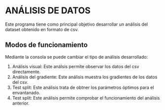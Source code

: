 # ANÁLISIS DE DATOS
Este programa tiene como principal objetivo desarrollar un análisis del dataset 
obtenido en formato de csv.
## Modos de funcionamiento
Mediante la consola se puede cambiar el tipo de análisis desarrollado:
1. Análisis visual: Este análsis permite observar los datos del csv directamente.
2. Análisis del gradiente: Este análisis muestra los gradientes de los datos del csv.
3. Test split: Este análisis trata de obtner los parámetros óptimos para el envantanado.
4. Test split:  Este análisis permite comprobar el funcionamiento del análisis anterior.


